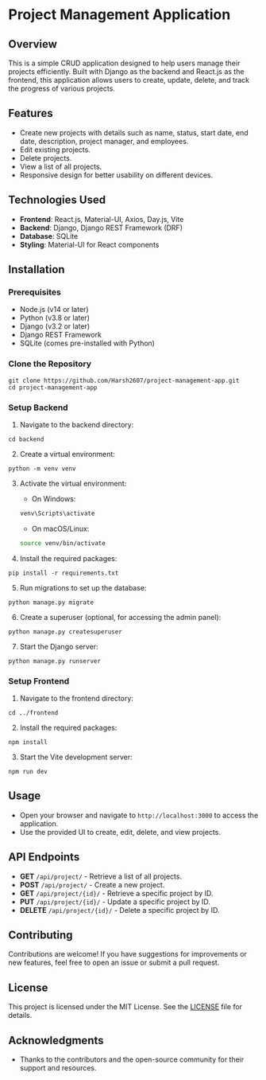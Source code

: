 # Project Management Application

## Overview

This is a simple CRUD application designed to help users manage their projects efficiently. Built with Django as the backend and React.js as the frontend, this application allows users to create, update, delete, and track the progress of various projects.

## Features

- Create new projects with details such as name, status, start date, end date, description, project manager, and employees.
- Edit existing projects.
- Delete projects.
- View a list of all projects.
- Responsive design for better usability on different devices.

## Technologies Used

- **Frontend**: React.js, Material-UI, Axios, Day.js, Vite
- **Backend**: Django, Django REST Framework (DRF)
- **Database**: SQLite
- **Styling**: Material-UI for React components

## Installation

### Prerequisites

- Node.js (v14 or later)
- Python (v3.8 or later)
- Django (v3.2 or later)
- Django REST Framework
- SQLite (comes pre-installed with Python)

### Clone the Repository

```
git clone https://github.com/Harsh2607/project-management-app.git
cd project-management-app
```

### Setup Backend

1. Navigate to the backend directory:
```
cd backend
```

2. Create a virtual environment:
```
python -m venv venv
```

3. Activate the virtual environment:

   - On Windows:

   ```bash
   venv\Scripts\activate
   ```

   - On macOS/Linux:

   ```bash
   source venv/bin/activate
   ```

4. Install the required packages:
```
pip install -r requirements.txt
```

5. Run migrations to set up the database:
```
python manage.py migrate
```

6. Create a superuser (optional, for accessing the admin panel):
```
python manage.py createsuperuser
```

7. Start the Django server:
```
python manage.py runserver
```

### Setup Frontend

1. Navigate to the frontend directory:
```
cd ../frontend
```
2. Install the required packages:
```
npm install
```
3. Start the Vite development server:
```
npm run dev
```

## Usage

- Open your browser and navigate to `http://localhost:3000` to access the application.
- Use the provided UI to create, edit, delete, and view projects.

## API Endpoints

- **GET** `/api/project/` - Retrieve a list of all projects.
- **POST** `/api/project/` - Create a new project.
- **GET** `/api/project/{id}/` - Retrieve a specific project by ID.
- **PUT** `/api/project/{id}/` - Update a specific project by ID.
- **DELETE** `/api/project/{id}/` - Delete a specific project by ID.

## Contributing

Contributions are welcome! If you have suggestions for improvements or new features, feel free to open an issue or submit a pull request.

## License

This project is licensed under the MIT License. See the [LICENSE](LICENSE) file for details.

## Acknowledgments

- Thanks to the contributors and the open-source community for their support and resources.

